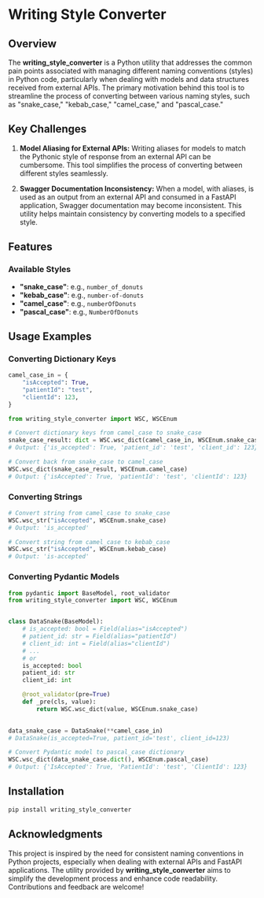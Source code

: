 # Writing Style Converter

## Overview

The **writing_style_converter** is a Python utility that addresses the common pain points associated with managing different naming conventions (styles) in Python code, particularly when dealing with models and data structures received from external APIs. The primary motivation behind this tool is to streamline the process of converting between various naming styles, such as "snake_case," "kebab_case," "camel_case," and "pascal_case."

## Key Challenges

1. **Model Aliasing for External APIs:**
   Writing aliases for models to match the Pythonic style of response from an external API can be cumbersome. This tool simplifies the process of converting between different styles seamlessly.

2. **Swagger Documentation Inconsistency:**
   When a model, with aliases, is used as an output from an external API and consumed in a FastAPI application, Swagger documentation may become inconsistent. This utility helps maintain consistency by converting models to a specified style.

## Features

### Available Styles

- **"snake_case"**: e.g., `number_of_donuts`
- **"kebab_case"**: e.g., `number-of-donuts`
- **"camel_case"**: e.g., `numberOfDonuts`
- **"pascal_case"**: e.g., `NumberOfDonuts`

## Usage Examples

### Converting Dictionary Keys

```python
camel_case_in = {
    "isAccepted": True,
    "patientId": "test",
    "clientId": 123,
}

from writing_style_converter import WSC, WSCEnum

# Convert dictionary keys from camel_case to snake_case
snake_case_result: dict = WSC.wsc_dict(camel_case_in, WSCEnum.snake_case) 
# Output: {'is_accepted': True, 'patient_id': 'test', 'client_id': 123}

# Convert back from snake_case to camel_case
WSC.wsc_dict(snake_case_result, WSCEnum.camel_case)
# Output: {'isAccepted': True, 'patientId': 'test', 'clientId': 123}
```

### Converting Strings

```python
# Convert string from camel_case to snake_case
WSC.wsc_str("isAccepted", WSCEnum.snake_case)
# Output: 'is_accepted'

# Convert string from camel_case to kebab_case
WSC.wsc_str("isAccepted", WSCEnum.kebab_case)
# Output: 'is-accepted'
```

### Converting Pydantic Models

```python
from pydantic import BaseModel, root_validator
from writing_style_converter import WSC, WSCEnum


class DataSnake(BaseModel):
    # is_accepted: bool = Field(alias="isAccepted")
    # patient_id: str = Field(alias="patientId")
    # client_id: int = Field(alias="clientId")
    # ...
    # or
    is_accepted: bool 
    patient_id: str 
    client_id: int

    @root_validator(pre=True)
    def _pre(cls, value):
        return WSC.wsc_dict(value, WSCEnum.snake_case)

        
data_snake_case = DataSnake(**camel_case_in) 
# DataSnake(is_accepted=True, patient_id='test', client_id=123)

# Convert Pydantic model to pascal_case dictionary
WSC.wsc_dict(data_snake_case.dict(), WSCEnum.pascal_case)
# Output: {'IsAccepted': True, 'PatientId': 'test', 'ClientId': 123}
```

## Installation

```bash
pip install writing_style_converter
```

## Acknowledgments

This project is inspired by the need for consistent naming conventions in Python projects, especially when dealing with external APIs and FastAPI applications. The utility provided by **writing_style_converter** aims to simplify the development process and enhance code readability. Contributions and feedback are welcome!